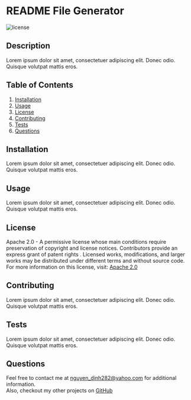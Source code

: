 

# README File Generator

![license](https://img.shields.io/badge/License-Apache%202.0-yellowgreen)

## Description
Lorem ipsum dolor sit amet, consectetuer adipiscing elit. Donec odio. Quisque volutpat mattis eros.

## Table of Contents
1. [Installation](#installation)
2. [Usage](#usage)
4. [License](#license)
5. [Contributing](#contributing)
6. [Tests](#tests)
7. [Questions](#questions)    

## Installation
Lorem ipsum dolor sit amet, consectetuer adipiscing elit. Donec odio. Quisque volutpat mattis eros.

## Usage
Lorem ipsum dolor sit amet, consectetuer adipiscing elit. Donec odio. Quisque volutpat mattis eros.

## License
Apache 2.0 - A permissive license whose main conditions require preservation 
      of copyright and license notices. Contributors provide an express grant of patent rights
      . Licensed works, modifications, and larger works may be distributed under different 
      terms and without source code. For more information on this license, 
      visit: [Apache 2.0](https://choosealicense.com/licenses/apache-2.0/)

## Contributing
Lorem ipsum dolor sit amet, consectetuer adipiscing elit. Donec odio. Quisque volutpat mattis eros.

## Tests
Lorem ipsum dolor sit amet, consectetuer adipiscing elit. Donec odio. Quisque volutpat mattis eros.

## Questions
Feel free to contact me at nguyen_dinh282@yahoo.com for additional information.  
Also, checkout my other projects on [GitHub](https://github.com/Dinh282)

